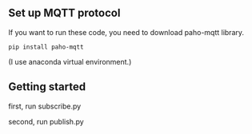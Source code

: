 ## Set up MQTT protocol
If you want to run these code, you need to download paho-mqtt library.
```
pip install paho-mqtt
```
(I use anaconda virtual environment.)

## Getting started
first, run subscribe.py

second, run publish.py
